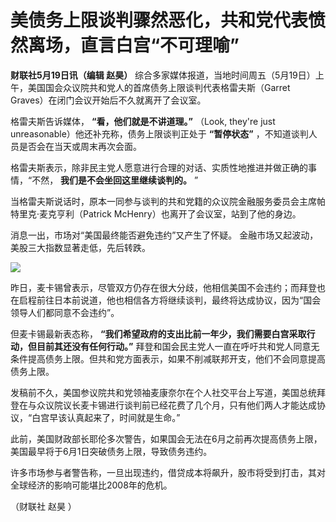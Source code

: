 # 美债务上限谈判骤然恶化，共和党代表愤然离场，直言白宫“不可理喻”

**财联社5月19日讯（编辑 赵昊）**
综合多家媒体报道，当地时间周五（5月19日）上午，美国国会众议院共和党人的首席债务上限谈判代表格雷夫斯（Garret
Graves）在闭门会议开始后不久就离开了会议室。

格雷夫斯告诉媒体， **“看，他们就是不讲道理。”** （Look, they're just unreasonable）他还补充称，债务上限谈判正处于
**“暂停状态”** ，不知道谈判人员是否会在当天或周末再次会面。

格雷夫斯表示，除非民主党人愿意进行合理的对话、实质性地推进并做正确的事情，“不然， **我们是不会坐回这里继续谈判的。** ”

当格雷夫斯说话时，原本一同参与谈判的共和党籍的众议院金融服务委员会主席帕特里克·麦克亨利（Patrick McHenry）也离开了会议室，站到了他的身边。

消息一出，市场对“美国最终能否避免违约”又产生了怀疑。 金融市场又起波动，美股三大指数显著走低，先后转跌。

![](https://inews.gtimg.com/om_bt/ODxz4z3zkWtCvRe2Q2NQng8hYRu8o164U4IY2vr2f-ykAAA/1000)

昨日，麦卡锡曾表示，尽管双方仍存在很大分歧，他相信美国不会违约；而拜登也在启程前往日本前说道，他也相信各方将继续谈判，最终将达成协议，因为“国会领导人们都同意不会违约”。

但麦卡锡最新表态称， **“我们希望政府的支出比前一年少，我们需要白宫采取行动，但目前其还没有任何行动。”**
拜登和国会民主党人一直在呼吁共和党人同意无条件提高债务上限。但共和党方面表示，如果不削减联邦开支，他们不会同意提高债务上限。

发稿前不久，美国参议院共和党领袖麦康奈尔在个人社交平台上写道，美国总统拜登在与众议院议长麦卡锡进行谈判前已经花费了几个月，只有他们两人才能达成协议，“白宫早该认真起来了，时间就是生命。”

此前，美国财政部长耶伦多次警告，如果国会无法在6月之前再次提高债务上限，美国最早将于6月1日突破债务上限，导致债务违约。

许多市场参与者警告称，一旦出现违约，借贷成本将飙升，股市将受到打击，其对全球经济的影响可能堪比2008年的危机。

（财联社 赵昊 ）

